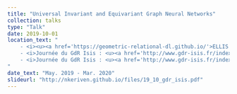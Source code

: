 ```yaml
---
title: "Universal Invariant and Equivariant Graph Neural Networks"
collection: talks
type: "Talk"
date: 2019-10-01
location_text: "
	- <i><u><a href='https://geometric-relational-dl.github.io/'>ELLIS Workshop on Geometric and Relational Deep Learning</a></u></i><br>
	- <i>Journée du GdR Isis : <u><a href='http://www.gdr-isis.fr/index.php?page=reunion&idreunion=387'>Graph Signal Processing</a></u></i><br>
	- <i>Journée du GdR Isis : <u><a href='http://www.gdr-isis.fr/index.php?page=reunion&idreunion=405'>Theory of Deep Learning</a></u></i>
"
date_text: "May. 2019 - Mar. 2020"
slideurl: "http://nkeriven.github.io/files/19_10_gdr_isis.pdf"
---
```

